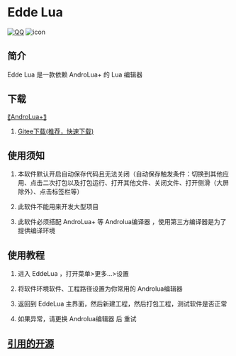 # Edde Lua
[![QQ](https://img.shields.io/badge/Join-QQ_Group-ff69b4)](https://jq.qq.com/?_wv=1027&k=41q8mp8y)
![icon](https://gitee.com/Jesse205/AideLua/raw/master/ic_cover-aidelua.png)

## 简介
Edde Lua 是一款依赖 AndroLua+ 的 Lua 编辑器

## 下载
[〖AndroLua+〗](https://www.123pan.com/s/G7a9-Gzck)

1. [Gitee下载(推荐，快速下载)](https://gitee.com/Jesse205/AideLua/releases)

## 使用须知
1. 本软件默认开启自动保存代码且无法关闭（自动保存触发条件：切换到其他应用、点击二次打包以及打包运行、打开其他文件、关闭文件、打开侧滑（大屏除外）、点击标签栏等）

2. 此软件不能用来开发大型项目

3. 此软件必须搭配 AndroLua+ 等 Androlua编译器 ，使用第三方编译器是为了提供编译环境

## 使用教程
1. 进入 EddeLua ，打开菜单>更多...>设置

2. 将软件环境软件、工程路径设置为你常用的 Androlua编辑器

3. 返回到 EddeLua 主界面，然后新建工程，然后打包工程，测试软件是否正常

4. 如果异常，请更换 Androlua编辑器 后 重试

## [引用的开源](https://gitee.com/Jesse205/AideLua/blob/master/app/src/main/luaLibs/openSourceLicenses.aly)

